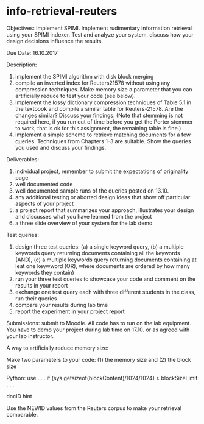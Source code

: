 # info-retrieval-reuters

Objectives: Implement SPIMI. Implement rudimentary information retrieval using your SPIMI indexer. Test and
analyze your system, discuss how your design decisions influence the results.

Due Date: 16.10.2017

Description:
1. implement the SPIMI algorithm with disk block merging
2. compile an inverted index for Reuters21578 without using any compression techniques. Make memory size a
parameter that you can artificially reduce to test your code (see below).
3. implement the lossy dictionary compression techniques of Table 5.1 in the textbook and compile a similar table
for Reuters-21578. Are the changes similar? Discuss your findings. (Note that stemming is not required here,
if you run out of time before you get the Porter stemmer to work, that is ok for this assignment, the remaining
table is fine.)
4. implement a simple scheme to retrieve matching documents for a few queries. Techniques from Chapters 1-3 are
suitable. Show the queries you used and discuss your findings.

Deliverables:
1. individual project, remember to submit the expectations of originality page
2. well documented code
3. well documented sample runs of the queries posted on 13.10.
4. any additional testing or aborted design ideas that show off particular aspects of your project
5. a project report that summarizes your approach, illustrates your design and discusses what you have learned
from the project
6. a three slide overview of your system for the lab demo

Test queries:
1. design three test queries:
  (a) a single keyword query,
  (b) a multiple keywords query returning documents containing all the keywords (AND),
  (c) a multiple keywords query returning documents containing at leat one keywword (OR), where documents
  are ordered by how many keywords they contain)
2. run your three test queries to showcase your code and comment on the results in your report
3. exchange one test query each with three different students in the class, run their queries
4. compare your results during lab time
5. report the experiment in your project report

Submissions: submit to Moodle. All code has to run on the lab equipment. You have to demo your project during
lab time on 17.10. or as agreed with your lab instructor.

A way to artificially reduce memory size:

Make two parameters to your code: (1) the memory size and (2) the block size

Python: use
. . . if (sys.getsizeof(blockContent)/1024/1024) ≥ blockSizeLimit . . .

docID hint

Use the NEWID values from the Reuters corpus to make your retrieval comparable.
